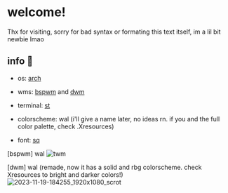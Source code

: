 # welcome!
Thx for visiting, sorry for bad syntax or formating this text itself, im a lil bit newbie lmao

## info 🌊

+ os: [arch](archlinux.org)

+ wms: [bspwm](https://github.com/baskerville/bspwm) and [dwm](https://dwm.suckless.org/)

+ terminal: [st](https://github.com/siduck/st)

+ colorscheme: wal (i'll give a name later, no ideas rn. if you and the full color palette, check .Xresources)

+ font: [sq](https://github.com/leahneukirchen/sq)



[bspwm] wal
![twm](https://github.com/yusamock/dotfiles/assets/141967852/1e52c62d-65e1-4107-bf2a-f6a294cc40a5)



[dwm] wal (remade, now it has a solid and rbg colorscheme. check Xresources to bright and darker colors!)
![2023-11-19-184255_1920x1080_scrot](https://github.com/yusamock/dotfiles/assets/141967852/c6bc58b2-3f79-45e2-9606-78d4b16b940e)
